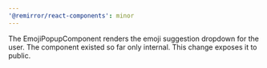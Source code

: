 ```yaml
---
'@remirror/react-components': minor
---
```


The EmojiPopupComponent renders the emoji suggestion dropdown for the user. The component existed so far only internal. This change exposes it to public.
